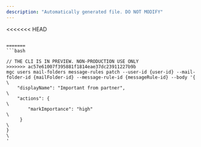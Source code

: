 ```yaml
---
description: "Automatically generated file. DO NOT MODIFY"
---
```


<<<<<<< HEAD
```cli

=======
```bash

// THE CLI IS IN PREVIEW. NON-PRODUCTION USE ONLY
>>>>>>> ac57e61007f395881f1814eae37dc23911227b9b
mgc users mail-folders message-rules patch --user-id {user-id} --mail-folder-id {mailFolder-id} --message-rule-id {messageRule-id} --body '{\
    "displayName": "Important from partner",\
    "actions": {\
        "markImportance": "high"\
     }\
} \
'

```
